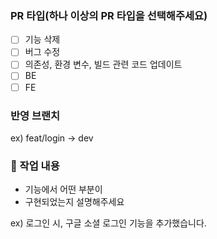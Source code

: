 ### PR 타입(하나 이상의 PR 타입을 선택해주세요)
- [ ] 기능 삭제
- [ ] 버그 수정
- [ ] 의존성, 환경 변수, 빌드 관련 코드 업데이트
- [ ] BE
- [ ] FE
  
### 반영 브랜치
ex) feat/login -> dev

### 🔎 작업 내용
- 기능에서 어떤 부분이
- 구현되었는지 설명해주세요

ex) 로그인 시, 구글 소셜 로그인 기능을 추가했습니다.
